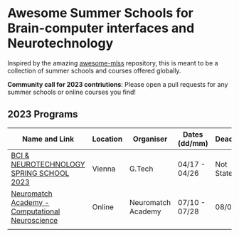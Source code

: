 # Awesome Summer Schools for Brain-computer interfaces and Neurotechnology 

Inspired by the amazing [awesome-mlss](https://github.com/sshkhr/awesome-mlss) repository, this is meant to be a 
collection of summer schools and courses offered globally.

**Community call for 2023 contriutions**: Please open a pull requests for any summer schools or online courses
you find!

## 2023 Programs

| Name and Link                                                                            | Location | Organiser          | Dates (dd/mm) | Deadline   | Notes |
|------------------------------------------------------------------------------------------|----------|--------------------|---------------|------------|-------|
| [BCI & NEUROTECHNOLOGY SPRING SCHOOL 2023](https://www.gtec.at/spring-school-2023/)      | Vienna   | G.Tech             | 04/17 - 04/26 | Not Stated |       |
| [Neuromatch Academy - Computational Neuroscience](https://academy.neuromatch.io/courses) | Online   | Neuromatch Academy | 07/10 - 07/28 | 08/05      |       |
|                                                                                          |          |                    |               |            |       |



